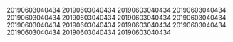20190603040434
20190603040434
20190603040434
20190603040434
20190603040434
20190603040434
20190603040434
20190603040434
20190603040434
20190603040434
20190603040434
20190603040434
20190603040434
20190603040434
20190603040434
